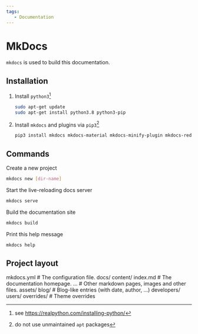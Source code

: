 ```yaml
---
tags:
   - Documentation
---
```


# MkDocs

`mkdocs` is used to build this documentation.

## Installation

1. Install `python3`[^1]

    ```bash
    sudo apt-get update
    sudo apt-get install python3.8 python3-pip
    ```

2. Install `mkdocs` and plugins via `pip3`[^2]

    ```bash
    pip3 install mkdocs mkdocs-material mkdocs-minify-plugin mkdocs-redirects
    ```

## Commands

Create a new project

```bash 
mkdocs new [dir-name]
```

Start the live-reloading docs server

```bash 
mkdocs serve
```

Build the documentation site

```bash 
mkdocs build
```

Print this help message

```bash 
mkdocs help
```

## Project layout

   mkdocs.yml                 # The configuration file.
   docs/
      content/
         index.md             # The documentation homepage.
            ...               # Other markdown pages, images and other files.
         assets/
         blog/                # Blog-like entries (with date, author, ...)
         developers/
         users/
      overrides/              # Theme overrides

[^1]: see https://realpython.com/installing-python/
[^2]: do not use unmaintained `apt` packages
